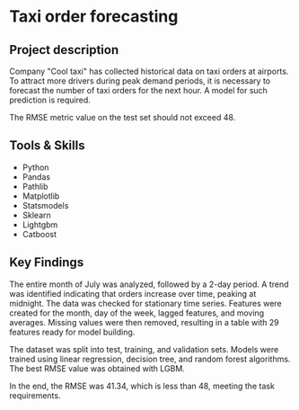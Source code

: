 # Taxi order forecasting

## Project description 
Company "Cool taxi" has collected historical data on taxi orders at airports. To attract more drivers during peak demand periods, it is necessary to forecast the number of taxi orders for the next hour. A model for such prediction is required.

The RMSE metric value on the test set should not exceed 48.

## Tools & Skills
* Python
* Pandas
* Pathlib
* Matplotlib
* Statsmodels
* Sklearn
* Lightgbm
* Catboost

## Key Findings

The entire month of July was analyzed, followed by a 2-day period. A trend was identified indicating that orders increase over time, peaking at midnight. The data was checked for stationary time series. Features were created for the month, day of the week, lagged features, and moving averages. Missing values were then removed, resulting in a table with 29 features ready for model building.

The dataset was split into test, training, and validation sets. Models were trained using linear regression, decision tree, and random forest algorithms. The best RMSE value was obtained with LGBM.

In the end, the RMSE was 41.34, which is less than 48, meeting the task requirements.
